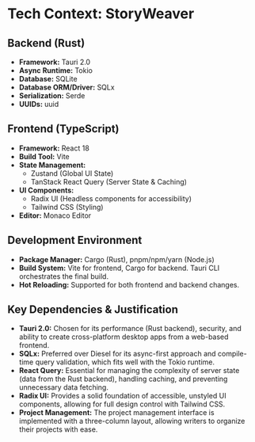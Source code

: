 # Tech Context: StoryWeaver

## Backend (Rust)
- **Framework:** Tauri 2.0
- **Async Runtime:** Tokio
- **Database:** SQLite
- **Database ORM/Driver:** SQLx
- **Serialization:** Serde
- **UUIDs:** uuid

## Frontend (TypeScript)
- **Framework:** React 18
- **Build Tool:** Vite
- **State Management:**
    - Zustand (Global UI State)
    - TanStack React Query (Server State & Caching)
- **UI Components:**
    - Radix UI (Headless components for accessibility)
    - Tailwind CSS (Styling)
- **Editor:** Monaco Editor

## Development Environment
- **Package Manager:** Cargo (Rust), pnpm/npm/yarn (Node.js)
- **Build System:** Vite for frontend, Cargo for backend. Tauri CLI orchestrates the final build.
- **Hot Reloading:** Supported for both frontend and backend changes.

## Key Dependencies & Justification
- **Tauri 2.0:** Chosen for its performance (Rust backend), security, and ability to create cross-platform desktop apps from a web-based frontend.
- **SQLx:** Preferred over Diesel for its async-first approach and compile-time query validation, which fits well with the Tokio runtime.
- **React Query:** Essential for managing the complexity of server state (data from the Rust backend), handling caching, and preventing unnecessary data fetching.
- **Radix UI:** Provides a solid foundation of accessible, unstyled UI components, allowing for full design control with Tailwind CSS.
- **Project Management:** The project management interface is implemented with a three-column layout, allowing writers to organize their projects with ease.
